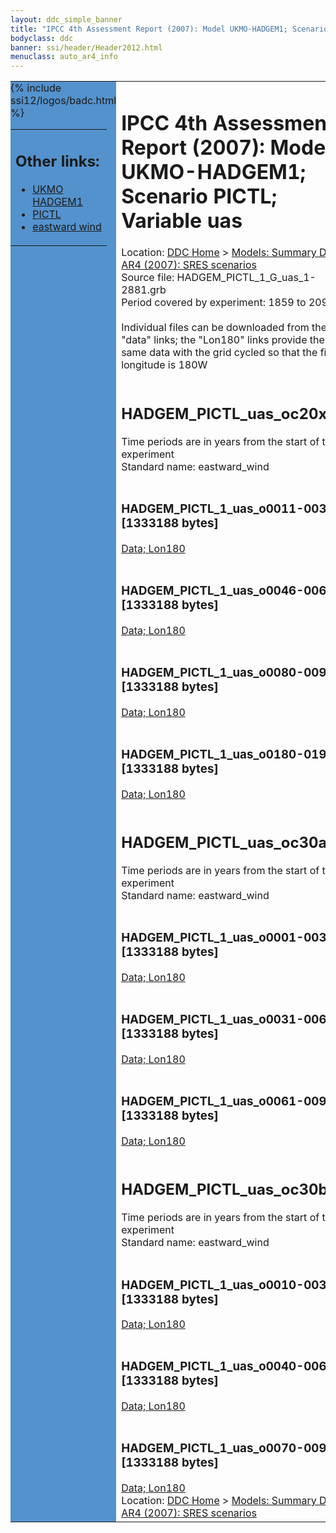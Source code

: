```yaml
---
layout: ddc_simple_banner
title: "IPCC 4th Assessment Report (2007): Model UKMO-HADGEM1; Scenario PICTL; Variable uas"
bodyclass: ddc
banner: ssi/header/Header2012.html
menuclass: auto_ar4_info
---
```



<table width="100%" border="0" cellspacing="0" cellpadding="0" style="border-collapse: collapse;">
<tr style="margin:0;padding:0;border:0;">
<td style="margin:0;padding:0;border:0;height:1pt;width:150pt;background:#5492CD;" valign="top" >

<div id="lh-col2" class="auto_ar4_info">
<table class="menumain" bgcolor="#5492CD" cellspacing="0" width="100%" border="0">
<tr><td>
<h2> Other links:</h2>
<ul>
<li><a href="/auto/ar4/model-UKMO-HADGEM1.html">UKMO<br/>HADGEM1</a></li>
<li><a href="/auto/ar4/scenario-PICTL.html">PICTL</a></li>
<li><a href="/auto/ar4/var-eastward_wind.html">eastward wind</a></li>
</ul>
</td></tr>
{% include ssi12/logos/badc.html %}
</table>
</div>
</td>
<td><h1>IPCC 4th Assessment Report (2007): Model UKMO-HADGEM1; Scenario PICTL; Variable uas</h1>

<!-- Breadcrumb1 -->
<div id="breadcrumb1" align="left">
Location: <a href="/index.html">DDC Home</a> > <a href="/sim/gcm_clim/">Models: Summary Data</a>
> <a href="/sim/gcm_clim/SRES_AR4/index.html">AR4 (2007): SRES scenarios</a>
</div>
<!-- End of Breadcrumb1 -->Source file: HADGEM_PICTL_1_G_uas_1-2881.grb
<br/>
Period covered by experiment: 1859 to 2099<br/>
<br/>Individual files can be downloaded from the "data" links; the "Lon180" links provide the same data
         with the grid cycled so that the first longitude is 180W<br/>
<br/><h2>HADGEM_PICTL_uas_oc20x.tar</h2>
Time periods are in years from the start of the experiment<br/>
Standard name: eastward_wind<br>
<br/><h3>HADGEM_PICTL_1_uas_o0011-0030.nc [1333188 bytes]</h3>
<a href="http://apps.ipcc-data.org/cgi-bin/downl/ar4_nc/uas/HADGEM_PICTL_1_uas_o0011-0030.nc">Data; </a><a href="http://apps.ipcc-data.org/cgi-bin/downl/ar4_nc/uas/HADGEM_PICTL_1_uas_o0011-0030.cyto180.nc"> Lon180</a><br/>
<br/><h3>HADGEM_PICTL_1_uas_o0046-0065.nc [1333188 bytes]</h3>
<a href="http://apps.ipcc-data.org/cgi-bin/downl/ar4_nc/uas/HADGEM_PICTL_1_uas_o0046-0065.nc">Data; </a><a href="http://apps.ipcc-data.org/cgi-bin/downl/ar4_nc/uas/HADGEM_PICTL_1_uas_o0046-0065.cyto180.nc"> Lon180</a><br/>
<br/><h3>HADGEM_PICTL_1_uas_o0080-0099.nc [1333188 bytes]</h3>
<a href="http://apps.ipcc-data.org/cgi-bin/downl/ar4_nc/uas/HADGEM_PICTL_1_uas_o0080-0099.nc">Data; </a><a href="http://apps.ipcc-data.org/cgi-bin/downl/ar4_nc/uas/HADGEM_PICTL_1_uas_o0080-0099.cyto180.nc"> Lon180</a><br/>
<br/><h3>HADGEM_PICTL_1_uas_o0180-0199.nc [1333188 bytes]</h3>
<a href="http://apps.ipcc-data.org/cgi-bin/downl/ar4_nc/uas/HADGEM_PICTL_1_uas_o0180-0199.nc">Data; </a><a href="http://apps.ipcc-data.org/cgi-bin/downl/ar4_nc/uas/HADGEM_PICTL_1_uas_o0180-0199.cyto180.nc"> Lon180</a><br/>
<br/><h2>HADGEM_PICTL_uas_oc30a.tar</h2>
Time periods are in years from the start of the experiment<br/>
Standard name: eastward_wind<br>
<br/><h3>HADGEM_PICTL_1_uas_o0001-0030.nc [1333188 bytes]</h3>
<a href="http://apps.ipcc-data.org/cgi-bin/downl/ar4_nc/uas/HADGEM_PICTL_1_uas_o0001-0030.nc">Data; </a><a href="http://apps.ipcc-data.org/cgi-bin/downl/ar4_nc/uas/HADGEM_PICTL_1_uas_o0001-0030.cyto180.nc"> Lon180</a><br/>
<br/><h3>HADGEM_PICTL_1_uas_o0031-0060.nc [1333188 bytes]</h3>
<a href="http://apps.ipcc-data.org/cgi-bin/downl/ar4_nc/uas/HADGEM_PICTL_1_uas_o0031-0060.nc">Data; </a><a href="http://apps.ipcc-data.org/cgi-bin/downl/ar4_nc/uas/HADGEM_PICTL_1_uas_o0031-0060.cyto180.nc"> Lon180</a><br/>
<br/><h3>HADGEM_PICTL_1_uas_o0061-0090.nc [1333188 bytes]</h3>
<a href="http://apps.ipcc-data.org/cgi-bin/downl/ar4_nc/uas/HADGEM_PICTL_1_uas_o0061-0090.nc">Data; </a><a href="http://apps.ipcc-data.org/cgi-bin/downl/ar4_nc/uas/HADGEM_PICTL_1_uas_o0061-0090.cyto180.nc"> Lon180</a><br/>
<br/><h2>HADGEM_PICTL_uas_oc30b.tar</h2>
Time periods are in years from the start of the experiment<br/>
Standard name: eastward_wind<br>
<br/><h3>HADGEM_PICTL_1_uas_o0010-0039.nc [1333188 bytes]</h3>
<a href="http://apps.ipcc-data.org/cgi-bin/downl/ar4_nc/uas/HADGEM_PICTL_1_uas_o0010-0039.nc">Data; </a><a href="http://apps.ipcc-data.org/cgi-bin/downl/ar4_nc/uas/HADGEM_PICTL_1_uas_o0010-0039.cyto180.nc"> Lon180</a><br/>
<br/><h3>HADGEM_PICTL_1_uas_o0040-0069.nc [1333188 bytes]</h3>
<a href="http://apps.ipcc-data.org/cgi-bin/downl/ar4_nc/uas/HADGEM_PICTL_1_uas_o0040-0069.nc">Data; </a><a href="http://apps.ipcc-data.org/cgi-bin/downl/ar4_nc/uas/HADGEM_PICTL_1_uas_o0040-0069.cyto180.nc"> Lon180</a><br/>
<br/><h3>HADGEM_PICTL_1_uas_o0070-0099.nc [1333188 bytes]</h3>
<a href="http://apps.ipcc-data.org/cgi-bin/downl/ar4_nc/uas/HADGEM_PICTL_1_uas_o0070-0099.nc">Data; </a><a href="http://apps.ipcc-data.org/cgi-bin/downl/ar4_nc/uas/HADGEM_PICTL_1_uas_o0070-0099.cyto180.nc"> Lon180</a><br/>
<!-- Breadcrumb2 -->
<div id="breadcrumb2" align="left">
Location: <a href="/index.html">DDC Home</a> > <a href="/sim/gcm_clim/">Models: Summary Data</a>
> <a href="/sim/gcm_clim/SRES_AR4/index.html">AR4 (2007): SRES scenarios</a>
</div>
<!-- End of Breadcrumb2 --></td></tr></table>
